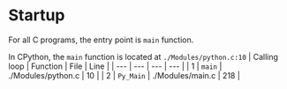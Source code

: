 # Startup
For all C programs, the entry point is `main` function.

In CPython, the `main` function is located at `./Modules/python.c:10`
| Calling loop | Function | File | Line |
| --- | --- | --- | --- |
| 1 | `main` | ./Modules/python.c | 10 |
| 2 | `Py_Main` | ./Modules/main.c | 218 |
